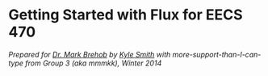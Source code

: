 Getting Started with Flux for EECS 470
======================================

_Prepared for [Dr. Mark Brehob](mailto:brehob@umich.edu) by [Kyle Smith](mailto:kylebs@umich.edu) with more-support-than-I-can-type from Group 3 (aka mmmkk), Winter 2014_
